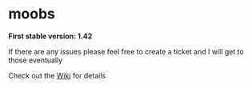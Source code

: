 # moobs

**First stable version: 1.42**

If there are any issues please feel free to create a ticket and I will get to those eventually

Check out the [Wiki](https://github.com/moo-the-cow/moobot-obs/wiki) for details
